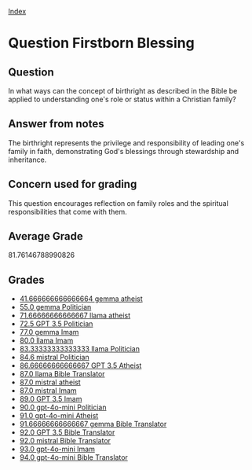 
[Index](../../index.md)
# Question Firstborn Blessing
## Question
In what ways can the concept of birthright as described in the Bible be applied to understanding one's role or status within a Christian family?

## Answer from notes
The birthright represents the privilege and responsibility of leading one's family in faith, demonstrating God's blessings through stewardship and inheritance.

## Concern used for grading
This question encourages reflection on family roles and the spiritual responsibilities that come with them.

## Average Grade
81.76146788990826

## Grades
 * [41.666666666666664 gemma atheist](../answers/gemma_atheist/Firstborn_Blessing.md)
 * [55.0 gemma Politician](../answers/gemma_Politician/Firstborn_Blessing.md)
 * [71.66666666666667 llama atheist](../answers/llama_atheist/Firstborn_Blessing.md)
 * [72.5 GPT 3.5 Politician](../answers/GPT_3.5_Politician/Firstborn_Blessing.md)
 * [77.0 gemma Imam](../answers/gemma_Imam/Firstborn_Blessing.md)
 * [80.0 llama Imam](../answers/llama_Imam/Firstborn_Blessing.md)
 * [83.33333333333333 llama Politician](../answers/llama_Politician/Firstborn_Blessing.md)
 * [84.6 mistral Politician](../answers/mistral_Politician/Firstborn_Blessing.md)
 * [86.66666666666667 GPT 3.5 Atheist](../answers/GPT_3.5_Atheist/Firstborn_Blessing.md)
 * [87.0 llama Bible Translator](../answers/llama_Bible_Translator/Firstborn_Blessing.md)
 * [87.0 mistral atheist](../answers/mistral_atheist/Firstborn_Blessing.md)
 * [87.0 mistral Imam](../answers/mistral_Imam/Firstborn_Blessing.md)
 * [89.0 GPT 3.5 Imam](../answers/GPT_3.5_Imam/Firstborn_Blessing.md)
 * [90.0 gpt-4o-mini Politician](../answers/gpt-4o-mini_Politician/Firstborn_Blessing.md)
 * [91.0 gpt-4o-mini Atheist](../answers/gpt-4o-mini_Atheist/Firstborn_Blessing.md)
 * [91.66666666666667 gemma Bible Translator](../answers/gemma_Bible_Translator/Firstborn_Blessing.md)
 * [92.0 GPT 3.5 Bible Translator](../answers/GPT_3.5_Bible_Translator/Firstborn_Blessing.md)
 * [92.0 mistral Bible Translator](../answers/mistral_Bible_Translator/Firstborn_Blessing.md)
 * [93.0 gpt-4o-mini Imam](../answers/gpt-4o-mini_Imam/Firstborn_Blessing.md)
 * [94.0 gpt-4o-mini Bible Translator](../answers/gpt-4o-mini_Bible_Translator/Firstborn_Blessing.md)
